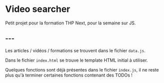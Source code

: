 # Video searcher

Petit projet pour la formation THP Next, pour la semaine sur JS.

## ---

Les articles / vidéos / formations se trouvent dans le fichier `data.js`.

Dans le fichier `index.html` se trouve le template HTML initial à utiliser.

Quelques fonctions sont déjà présentes dans le fichier `index.js`, il ne reste plus qu'à terminer certaines fonctions contenant des TODOs&nbsp;!
